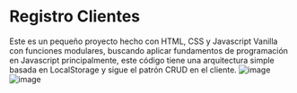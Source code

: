 # Registro Clientes

Este es un pequeño proyecto hecho con HTML, CSS y Javascript Vanilla con funciones modulares, buscando aplicar fundamentos de programación en Javascript principalmente, este código tiene una arquitectura simple basada en LocalStorage y sigue el patrón CRUD en el cliente.
![image](https://github.com/user-attachments/assets/57ff62da-d7b6-4e17-9ab6-d1e8c13198c4)
![image](https://github.com/user-attachments/assets/37e7042d-fdff-419d-bb35-ad6082180b75)
